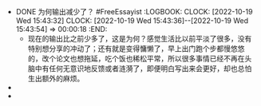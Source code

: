 - DONE 为何输出减少了？ #FreeEssayist
  :LOGBOOK:
  CLOCK: [2022-10-19 Wed 15:43:32]
  CLOCK: [2022-10-19 Wed 15:43:36]--[2022-10-19 Wed 15:43:54] =>  00:00:18
  :END:
	- 现在的输出比之前少多了，这是为何？感觉生活比以前平淡了很多，没有特别想分享的冲动了；还有就是变得慵懒了，早上出门跑个步都慢悠悠的，改个论文也想拖延，吃个饭也稀松平常，所以很多事情已经不再在头脑中有任何无意识地反馈或者涟漪了，即便明白写出来会更好，却也总怕生出额外的麻烦。
-
-
